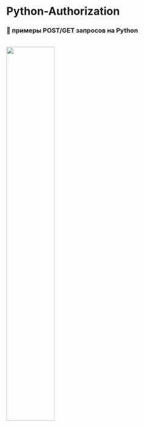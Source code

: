 # Python-Authorization
<h3>🔐 примеры POST/GET запросов на Python</h3>
<br><img src="https://sun9-16.userapi.com/CjVtjiMCUChIUFSyy1upXiiuTKeKATsUgLLrew/ol05cJSvhvk.jpg" width="50%" height="50%"/></br>
